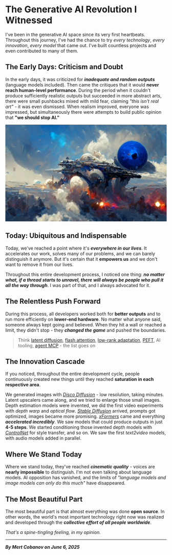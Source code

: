 # The Generative AI Revolution I Witnessed

I've been in the generative AI space since its very first heartbeats. Throughout this journey, I've had the chance to try _every technology_, _every innovation_, _every model_ that came out. I've built countless projects and even contributed to many of them.

## The Early Days: Criticism and Doubt

In the early days, it was criticized for **_inadequate and random outputs_** (language models included). Then came the critiques that it would **never reach human-level performance**. During the period when it couldn't produce sufficiently realistic outputs but succeeded in more abstract arts, there were small pushbacks mixed with mild fear, claiming _"this isn't real art"_ - it was even dismissed. When realism improved, everyone was impressed, but simultaneously there were attempts to build public opinion that **"we should stop AI."**

![](https://raw.githubusercontent.com/cobanov/blog-renderer/refs/heads/main/assets/TimeToDisco(0)_14.png)

## Today: Ubiquitous and Indispensable

Today, we've reached a point where it's **_everywhere in our lives_**. It accelerates our work, solves many of our problems, and we can barely distinguish it anymore. But it's certain that it **empowers us** and we don't want to remove it from our lives.

Throughout this entire development process, I noticed one thing: **_no matter what, if a thread starts to unravel, there will always be people who pull it all the way through_**. I was part of that, and I always advocated for it.

## The Relentless Push Forward

During this process, all developers worked both for **better outputs** and to run more efficiently on **lower-end hardware**. No matter what anyone said, someone always kept going and believed. When they hit a wall or reached a limit, they didn't stop - they **_changed the game_** and pushed the boundaries.

> Think [latent diffusion](https://github.com/CompVis/latent-diffusion), [flash attention](https://github.com/Dao-AILab/flash-attention), [low-rank adaptation](https://github.com/microsoft/LoRA), [PEFT](https://github.com/huggingface/peft), AI tooling, [agent MCP](https://github.com/modelcontextprotocol/servers) - the list goes on

## The Innovation Cascade

If you noticed, throughout the entire development cycle, people continuously created new things until they reached **saturation in each respective area**.

We generated images with [_Disco Diffusion_](https://github.com/alembics/disco-diffusion) - low resolution, taking minutes. Latent upscalers came along, and we tried to enlarge those small images. Depth estimation models were invented, we did the first video experiments with _depth warp_ and _optical flow_. [_Stable Diffusion_](https://github.com/Stability-AI/stablediffusion) arrived, prompts got optimized, images became more promising. [_xFormers_](https://github.com/facebookresearch/xformers) came and everything **_accelerated incredibly_**. We saw models that could produce outputs in just **4-5 steps**. We started conditioning those invented depth models with [_ControlNet_](https://github.com/lllyasviel/ControlNet) for style transfer, and so on. We saw the first _text2video_ models, with audio models added in parallel.

## Where We Stand Today

Where we stand today, they've reached **_cinematic quality_** - voices are **nearly impossible** to distinguish. I'm not even talking about language models. AI opposition has vanished, and the limits of _"language models and image models can only do this much"_ have disappeared.

## The Most Beautiful Part

The most beautiful part is that almost everything was done **open source**. In other words, the world's most important technology right now was realized and developed through the **_collective effort of all people worldwide_**.

_That's a spine-tingling feeling, in my opinion._

---

**_By Mert Cobanov on June 6, 2025_**
